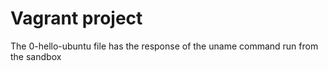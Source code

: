 # Vagrant project
The 0-hello-ubuntu file has the response of the uname command run from the sandbox
